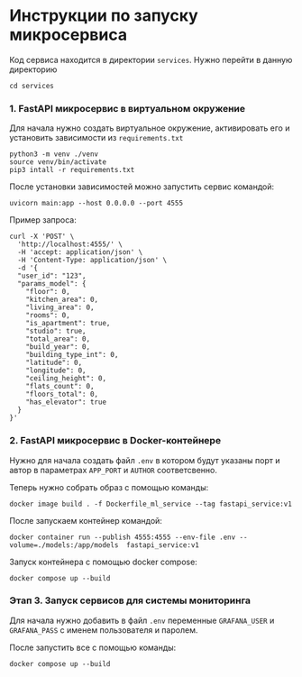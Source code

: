 # Инструкции по запуску микросервиса

Код сервиса находится в директории ```services```. Нужно перейти в данную директорию 

```
cd services
```

### 1. FastAPI микросервис в виртуальном окружение


Для начала нужно создать виртуальное окружение, активировать его и установить зависимости из ```requirements.txt```
```
python3 -m venv ./venv
source venv/bin/activate
pip3 intall -r requirements.txt
```

После установки зависимостей можно запустить сервис командой:

```
uvicorn main:app --host 0.0.0.0 --port 4555
```

Пример запроса:
```
curl -X 'POST' \
  'http://localhost:4555/' \
  -H 'accept: application/json' \
  -H 'Content-Type: application/json' \
  -d '{
  "user_id": "123",
  "params_model": {
    "floor": 0,
    "kitchen_area": 0,
    "living_area": 0,
    "rooms": 0,
    "is_apartment": true,
    "studio": true,
    "total_area": 0,
    "build_year": 0,
    "building_type_int": 0,
    "latitude": 0,
    "longitude": 0,
    "ceiling_height": 0,
    "flats_count": 0,
    "floors_total": 0,
    "has_elevator": true
  }
}'
```

### 2. FastAPI микросервис в Docker-контейнере

Нужно для начала создать файл ```.env``` в котором будут указаны порт и автор в параметрах ```APP_PORT``` и ```AUTHOR``` соответсвенно.


Теперь нужно собрать образ с помощью команды:
```
docker image build . -f Dockerfile_ml_service --tag fastapi_service:v1
```

После запускаем контейнер командой:
```
docker container run --publish 4555:4555 --env-file .env --volume=./models:/app/models  fastapi_service:v1
```


Запуск контейнера с помощью docker compose:
```
docker compose up --build
```

### Этап 3. Запуск сервисов для системы мониторинга

Для начала нужно добавить в файл ```.env``` переменные ```GRAFANA_USER``` и ```GRAFANA_PASS``` с именем пользователя и паролем.

После запустить все с помощью команды:
```
docker compose up --build
```